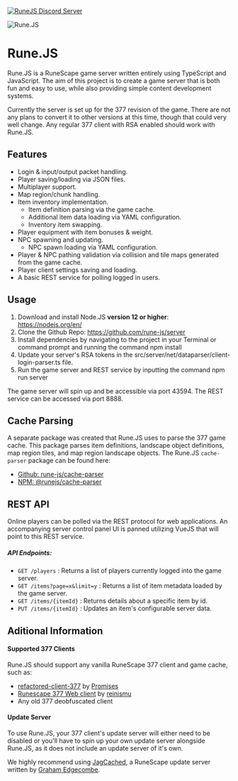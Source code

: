 [![RuneJS Discord Server](https://img.shields.io/discord/678751302297059336?label=RuneJS%20Discord&logo=discord)](https://discord.gg/5P74nSh)


![Rune.JS](https://i.imgur.com/osF9OSD.png)

# Rune.JS

Rune.JS is a RuneScape game server written entirely using TypeScript and JavaScript. The aim of this project is to create a game server that is both fun and easy to use, while also providing simple content development systems.

Currently the server is set up for the 377 revision of the game. There are not any plans to convert it to other versions at this time, though that could very well change. Any regular 377 client with RSA enabled should work with Rune.JS. 

## Features

- Login & input/output packet handling.
- Player saving/loading via JSON files.
- Multiplayer support.
- Map region/chunk handling.
- Item inventory implementation.
  - Item definition parsing via the game cache.
  - Additional item data loading via YAML configuration.
  - Inventory item swapping.
- Player equipment with item bonuses & weight.
- NPC spawning and updating.
  - NPC spawn loading via YAML configuration.
- Player & NPC pathing validation via collision and tile maps generated from the game cache.
- Player client settings saving and loading.
- A basic REST service for polling logged in users.

## Usage

1. Download and install Node.JS **version 12 or higher**: https://nodejs.org/en/
2. Clone the Github Repo: https://github.com/rune-js/server
3. Install dependencies by navigating to the project in your Terminal or command prompt and running the command npm install
4. Update your server's RSA tokens in the src/server/net/dataparser/client-login-parser.ts file.
5. Run the game server and REST service by inputting the command npm run server

The game server will spin up and be accessible via port 43594. The REST service can be accessed via port 8888.

## Cache Parsing

A separate package was created that Rune.JS uses to parse the 377 game cache. This package parses item definitions, landscape object definitions, map region tiles, and map region landscape objects. The Rune.JS `cache-parser` package can be found here:

- [Github: rune-js/cache-parser](https://github.com/rune-js/cache-parser)
- [NPM: @runejs/cache-parser](https://www.npmjs.com/package/@runejs/cache-parser)

## REST API

Online players can be polled via the REST protocol for web applications. An accompanying server control panel UI is panned utilizing VueJS that will point to this REST service.

##### API Endpoints:

- `GET /players` : Returns a list of players currently logged into the game server.
- `GET /items?page=x&limit=y` : Returns a list of item metadata loaded by the game server.
- `GET /items/{itemId}` : Returns details about a specific item by id.
- `PUT /items/{itemId}` : Updates an item's configurable server data.

## Aditional Information

#### Supported 377 Clients

Rune.JS should support any vanilla RuneScape 377 client and game cache, such as:

- [refactored-client-377](https://github.com/Promises/refactored-client-377) by [Promises](https://github.com/Promises)
- [Runescape 377 Web client](https://github.com/reinismu/runescape-web-client-377) by [reinismu](https://github.com/reinismu)
- Any old 377 deobfuscated client

#### Update Server

To use Rune.JS, your 377 client's update server will either need to be disabled or you'll have to spin up your own update server alongside Rune.JS, as it does not include an update server of it's own.

We highly recommend using [JagCached](https://github.com/apollo-rsps/jagcached), a RuneScape update server written by [Graham Edgecombe](https://github.com/apollo-rsps/jagcached/commits?author=grahamedgecombe). 
